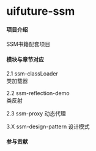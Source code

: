 # uifuture-ssm

#### 项目介绍
SSM书籍配套项目

#### 模块与章节对应
2.1 ssm-classLoader    
类加载器  

2.2 ssm-reflection-demo  
类反射  

2.3 ssm-proxy
动态代理

3.X ssm-design-pattern
设计模式

#### 参与贡献
